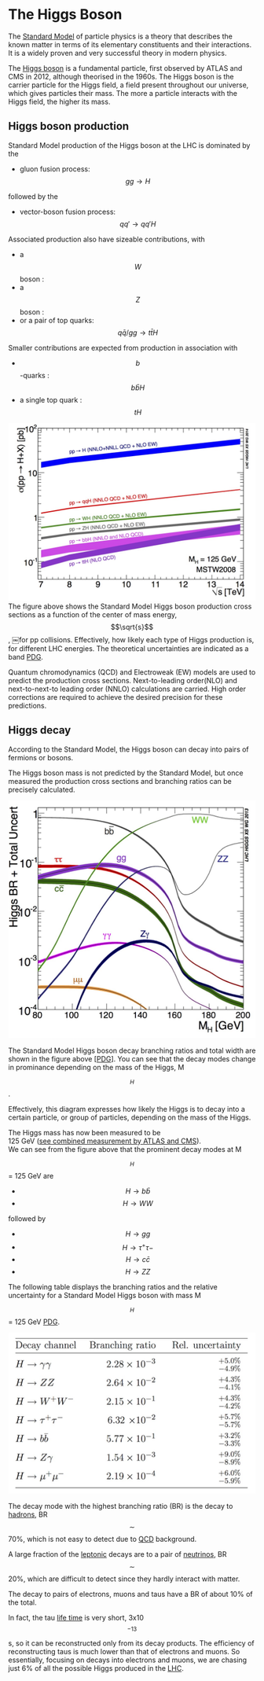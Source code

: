 # The Higgs Boson

The [Standard Model](http://atlas.cern/discover/physics) of particle physics is a theory that describes the known matter in terms of its elementary constituents and their interactions. It is a widely proven and very successful theory in modern physics.  

The [Higgs boson](https://home.cern/topics/higgs-boson) is a fundamental particle, first observed by ATLAS and CMS in 2012, although theorised in the 1960s. The Higgs boson is the carrier particle for the Higgs field, a field present throughout our universe, which gives particles their mass. The more a particle interacts with the Higgs field, the higher its mass.

## Higgs boson production

Standard Model production of the Higgs boson at the LHC is dominated by the

* gluon fusion process: $$gg \rightarrow H$$

followed by the

* vector-boson fusion process: $$qq' \rightarrow qq'H$$

Associated production also have sizeable contributions, with

* a $$W$$ boson :
* a $$Z$$ boson :
* or a pair of top quarks: $$q\bar q/gg \rightarrow t\bar t H$$

Smaller contributions are expected from production in association with

* $$b$$-quarks : $$b\bar bH$$
* a single top quark : $$tH$$

![](pictures/7-14.xsec.jpg)
The figure above shows the Standard Model Higgs boson production cross sections as a function of the center of mass energy, $$\sqrt{s}$$, ￼for pp collisions. Effectively, how likely each type of Higgs production is, for different LHC energies.  The theoretical uncertainties are indicated as a band [PDG](http://pdg.lbl.gov/2013/reviews/rpp2013-rev-higgs-boson.pdf).



Quantum chromodynamics \(QCD\) and Electroweak \(EW\) models are used to predict the production cross sections. Next-to-leading order\(NLO\) and next-to-next-to leading order \(NNLO\) calculations are carried. High order corrections are required to achieve the desired precision for these predictions.

## Higgs decay

According to the Standard Model, the Higgs boson can decay into pairs of fermions or bosons.

The Higgs boson mass is not predicted by the Standard Model, but once measured the production cross sections and branching ratios can be precisely calculated.

![](pictures/Higgs_BR_LM.jpg)

The Standard Model Higgs boson decay branching ratios and total width are shown in the figure above \[[PDG](http://pdg.lbl.gov/2013/reviews/rpp2013-rev-higgs-boson.pdf)\]. You can see that the decay modes change in prominance depending on the mass of the Higgs, M$$_{H}$$.  

Effectively, this diagram expresses how likely the Higgs is to decay into a certain particle, or group of particles, depending on the mass of the Higgs.

The Higgs mass has now been measured to be   
125 GeV \([see combined measurement by ATLAS and CMS](http://journals.aps.org/prl/abstract/10.1103/PhysRevLett.114.191803)\).  
We can see from the figure above that the prominent decay modes at M$$_{H}$$= 125 GeV are

* $$ H \rightarrow b\bar b$$
* $$ H \rightarrow WW$$

followed by

* $$ H \rightarrow gg$$
* $$ H \rightarrow \tau^{+}\tau{-}$$
* $$ H \rightarrow c\bar c$$
* $$ H \rightarrow ZZ $$

The following table displays the branching ratios and the relative uncertainty for a Standard Model Higgs boson with mass M$$_{H}$$ = 125 GeV [PDG](http://pdg.lbl.gov/2013/reviews/rpp2013-rev-higgs-boson.pdf).

![](pictures/BRtablePDG.jpg)

The decay mode with the highest branching ratio \(BR\) is the decay to [hadrons](https://en.wikipedia.org/wiki/Hadron), BR $$\sim$$ 70%, which is not easy to detect due to [QCD](https://en.wikipedia.org/wiki/Quantum_chromodynamics) background.

A large fraction of the [leptonic](https://en.wikipedia.org/wiki/Lepton) decays are to a pair of [neutrinos](https://en.wikipedia.org/wiki/Neutrino), BR $$\sim$$ 20%, which are difficult to detect since they hardly interact with matter.

The decay to pairs of electrons, muons and taus have a BR of about 10% of the total.

In fact, the tau [life time](https://en.wikipedia.org/wiki/Particle_decay) is very short, 3x10$$^{-13}$$s, so it can be reconstructed only from its decay products. The efficiency of reconstructing taus is much lower than that of electrons and muons. So essentially, focusing on decays into electrons and muons, we are chasing just 6% of all the possible Higgs produced in the [LHC](https://en.wikipedia.org/wiki/Large_Hadron_Collider).
